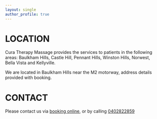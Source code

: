 ```yaml
---
layout: single
author_profile: true
---
```

# LOCATION

Cura Therapy Massage provides the services to patients in the following areas: Baulkham Hills, Castle Hill, Pennant Hills, Winston Hills, Norwest, Bella Vista and Kellyville. 

We are located in Baulkham Hills near the M2 motorway, address details provided with booking. 

# CONTACT
Please contact us via [booking online](https://squareup.com/appointments/book/svcrrzmr2kv4gi/LG09BH2D0Z83P/start), or by calling [0402822859](tel:0402822859)
